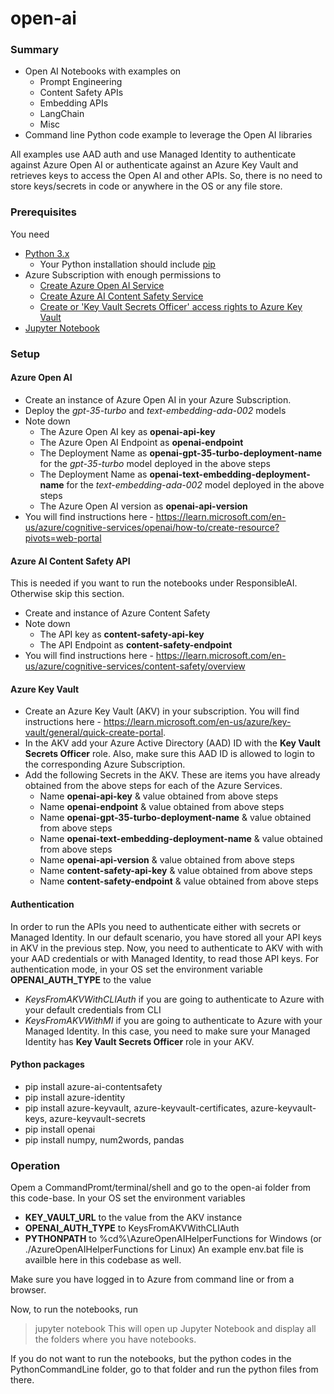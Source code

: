# open-ai

### Summary
- Open AI Notebooks with examples on
  - Prompt Engineering
  - Content Safety APIs
  - Embedding APIs
  - LangChain
  - Misc
- Command line Python code example to leverage the Open AI libraries

All examples use AAD auth and use Managed Identity to authenticate against Azure Open AI or authenticate against an Azure Key Vault and retrieves keys to access the Open AI and other APIs. So, there is no need to store keys/secrets in code or anywhere in the OS or any file store.

### Prerequisites
You need 
- [Python 3.x](https://www.python.org/)
  -   Your Python installation should include [pip](https://pip.pypa.io/en/stable/)
- Azure Subscription with enough permissions to 
  - [Create Azure Open AI Service](https://learn.microsoft.com/en-us/azure/cognitive-services/openai/overview)
  - [Create Azure AI Content Safety Service](https://learn.microsoft.com/en-us/azure/cognitive-services/content-safety/overview)
  - [Create or 'Key Vault Secrets Officer' access rights to Azure Key Vault](https://learn.microsoft.com/en-us/azure/key-vault/general/overview)
- [Jupyter Notebook](https://docs.jupyter.org/en/latest/install/notebook-classic.html)

### Setup
#### Azure Open AI
- Create an instance of Azure Open AI in your Azure Subscription.
- Deploy the <i>gpt-35-turbo</i> and <i>text-embedding-ada-002</i> models
- Note down
  - The Azure Open AI key as <b>openai-api-key</b>
  - The Azure Open AI Endpoint as <b>openai-endpoint</b>
  - The Deployment Name as <b>openai-gpt-35-turbo-deployment-name</b> for the <i>gpt-35-turbo</i> model deployed in the above steps
  - The Deployment Name as <b>openai-text-embedding-deployment-name</b> for the <i>text-embedding-ada-002</i> model deployed in the above steps
  - The Azure Open AI version as <b>openai-api-version</b>
- You will find instructions here - https://learn.microsoft.com/en-us/azure/cognitive-services/openai/how-to/create-resource?pivots=web-portal
#### Azure AI Content Safety API 
This is needed if you want to run the  notebooks under ResponsibleAI. Otherwise skip this section.
- Create and instance of Azure Content Safety
- Note down 
  - The API key as <b>content-safety-api-key</b>
  - The API Endpoint as <b>content-safety-endpoint</b>
- You will find instructions here - https://learn.microsoft.com/en-us/azure/cognitive-services/content-safety/overview
#### Azure Key Vault
- Create an Azure Key Vault (AKV) in your subscription. You will find instructions here - https://learn.microsoft.com/en-us/azure/key-vault/general/quick-create-portal.
- In the AKV add your Azure Active Directory (AAD) ID with the <b>Key Vault Secrets Officer</b> role. Also, make sure this AAD ID is allowed to login to the corresponding Azure Subscription.
- Add the following Secrets in the AKV. These are items you have already obtained from the above steps for each of the Azure Services.
  - Name <b>openai-api-key</b> & value obtained from above steps
  - Name <b>openai-endpoint</b> & value obtained from above steps
  - Name <b>openai-gpt-35-turbo-deployment-name</b> & value obtained from above steps
  - Name <b>openai-text-embedding-deployment-name</b> & value obtained from above steps
  - Name <b>openai-api-version</b> & value obtained from above steps
  - Name <b>content-safety-api-key</b> & value obtained from above steps
  - Name <b>content-safety-endpoint</b> & value obtained from above steps
#### Authentication
In order to run the APIs you need to authenticate either with secrets or Managed Identity.
In our default scenario, you have stored all your API keys in AKV in the previous step.
Now, you need to authenticate to AKV with with your AAD credentials or with Managed Identity, to read those API keys.
For authentication mode, in your OS set the environment variable <b>OPENAI_AUTH_TYPE</b> to the value
  - <i>KeysFromAKVWithCLIAuth</i> if you are going to authenticate to Azure with your default credentials from CLI
  - <i>KeysFromAKVWithMI</i> if you are going to authenticate to Azure with your Managed Identity. In this case, you need to make sure your Managed Identity has <b>Key Vault Secrets Officer</b> role in your AKV. 
#### Python packages
- pip install azure-ai-contentsafety
- pip install azure-identity
- pip install azure-keyvault, azure-keyvault-certificates, azure-keyvault-keys, azure-keyvault-secrets
- pip install openai
- pip install numpy, num2words, pandas
### Operation
Opem a CommandPromt/terminal/shell and go to the open-ai folder from this code-base.
In your OS set the environment variables
- <b>KEY_VAULT_URL</b> to the value from the AKV instance
- <b>OPENAI_AUTH_TYPE</b> to KeysFromAKVWithCLIAuth
- <b>PYTHONPATH</b> to %cd%\AzureOpenAIHelperFunctions for Windows (or ./AzureOpenAIHelperFunctions for Linux)
An example env.bat file is availble here in this codebase as well.

Make sure you have logged in to Azure from command line or from a browser.

Now, to run the notebooks, run 
> jupyter notebook
This will open up Jupyter Notebook and display all the folders where you have notebooks.

If you do not want to run the notebooks, but the python codes in the PythonCommandLine folder, go to that folder and run
the python files from there.

